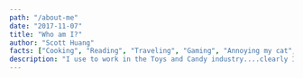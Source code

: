 ```yaml
---
path: "/about-me"
date: "2017-11-07"
title: "Who am I?"
author: "Scott Huang"
facts: ["Cooking", "Reading", "Traveling", "Gaming", "Annoying my cat", "Meditating"]
description: "I use to work in the Toys and Candy industry....clearly I didn't want to grow up. I'm a web developer with an education in Economics, product development and supply chain. Change will always be a constant in any industry but I am always trying to stay ahead by learning new skills, and learning to adapt to any situation. "
---
```

